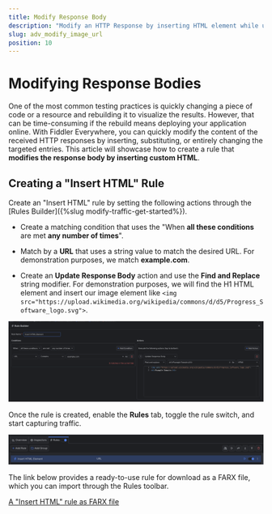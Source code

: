 ```yaml
---
title: Modify Response Body
description: "Modify an HTTP Response by inserting HTML element while using Fiddler's rules."
slug: adv_modify_image_url
position: 10
---
```



# Modifying Response Bodies

One of the most common testing practices is quickly changing a piece of code or a resource and rebuilding it to visualize the results. However, that can be time-consuming if the rebuild means deploying your application online. With Fiddler Everywhere, you can quickly modify the content of the received HTTP responses by inserting, substituting, or entirely changing the targeted entries. This article will showcase how to create a rule that **modifies the response body by inserting custom HTML**.

## Creating a "Insert HTML" Rule

Create an "Insert HTML" rule by setting the following actions through the [Rules Builder]({%slug modify-traffic-get-started%}).

- Create a matching condition that uses the "When **all these conditions** are met **any number of times**". 

- Match by a **URL** that uses a string value to match the desired URL. For demonstration purposes, we match **example.com**.

- Create an **Update Response Body** action and use the **Find and Replace** string modifier. For demonstration purposes, we will find the H1 HTML element and insert our image element like `<img src="https://upload.wikimedia.org/wikipedia/commons/d/d5/Progress_Software_logo.svg">`.

![Creating "Insert HTML" rule](../../images/advanced/adv-modify-insert-html.png)

Once the rule is created, enable the **Rules** tab, toggle the rule switch, and start capturing traffic.

![Activating the "Insert HTML" rule](../../images/advanced/adv-modify-insert-html-active.png)

The link below provides a ready-to-use rule for download as a FARX file, which you can import through the Rules toolbar.

[A "Insert HTML" rule as FARX file](https://github.com/telerik/fiddler-everywhere/rules/tooling/modify-insert-html)
 
 